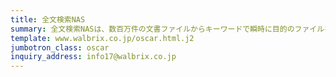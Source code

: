 ```yaml
---
title: 全文検索NAS
summary: 全文検索NASは、数百万件の文書ファイルからキーワードで瞬時に目的のファイルを探し出すことの出来る全文検索エンジンを搭載したネットワーク接続型の記憶装置(NAS)です。
template: www.walbrix.co.jp/oscar.html.j2
jumbotron_class: oscar
inquiry_address: info17@walbrix.co.jp
---
```

